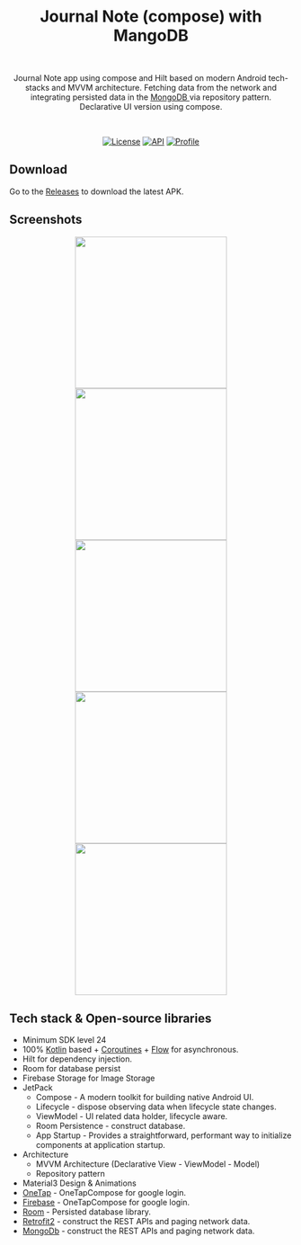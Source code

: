 
<h1 align="center">Journal Note (compose) with MangoDB</h1></br>
<p align="center">  
Journal Note app using compose and Hilt based on modern Android tech-stacks and MVVM architecture. Fetching data from the network and integrating persisted data in the <a href="https://mongodb.com" target="_blank"> MongoDB </a> via repository pattern.<br> Declarative UI version using compose.
</p>
</br>

<p align="center">
  <a href="https://opensource.org/licenses/Apache-2.0"><img alt="License" src="https://img.shields.io/badge/License-Apache%202.0-blue.svg"/></a>
  <a href="https://android-arsenal.com/api?level=24"><img alt="API" src="https://img.shields.io/badge/API-24%2B-brightgreen.svg?style=flat"/></a>
  <a href="https://github.com/setiawanboedy"><img alt="Profile" src="https://img.shields.io/badge/Github-Setiawanboedy-2ea44f"/></a> 
</p>

## Download
Go to the [Releases](https://github.com/setiawanboedy/diary-note/releases) to download the latest APK.

## Screenshots
<p align="center">

<img src="https://github.com/setiawanboedy/journal-note/blob/modular/screenshot/Screenshot_20240716_164546.png" width="270"/>
<img src="https://github.com/setiawanboedy/journal-note/blob/modular/screenshot/Screenshot_20240716_164643.png" width="270"/>
<img src="https://github.com/setiawanboedy/journal-note/blob/modular/screenshot/Screenshot_20240716_164715.png" width="270"/>
<img src="https://github.com/setiawanboedy/journal-note/blob/modular/screenshot/Screenshot_20240716_164723.png" width="270"/>
<img src="https://github.com/setiawanboedy/journal-note/blob/modular/screenshot/Screenshot_20240716_164911.png" width="270"/>
</p>

## Tech stack & Open-source libraries
- Minimum SDK level 24
- 100% [Kotlin](https://kotlinlang.org/) based + [Coroutines](https://github.com/Kotlin/kotlinx.coroutines) + [Flow](https://kotlin.github.io/kotlinx.coroutines/kotlinx-coroutines-core/kotlinx.coroutines.flow/) for asynchronous.
- Hilt for dependency injection.
- Room for database persist
- Firebase Storage for Image Storage
- JetPack
    - Compose - A modern toolkit for building native Android UI.
    - Lifecycle - dispose observing data when lifecycle state changes.
    - ViewModel - UI related data holder, lifecycle aware.
    - Room Persistence - construct database.
    - App Startup - Provides a straightforward, performant way to initialize components at application startup.
- Architecture
    - MVVM Architecture (Declarative View - ViewModel - Model)
    - Repository pattern
- Material3 Design & Animations
- [OneTap](https://github.com/JakeWharton/timber) - OneTapCompose for google login.
- [Firebase](https://firebase.google.com/docs/android/setup) - OneTapCompose for google login.
- [Room](https://developer.android.com/jetpack/androidx/releases/room) - Persisted database library.
- [Retrofit2](https://github.com/square/retrofit) - construct the REST APIs and paging network data.
- [MongoDb](https://github.com/mongodb/stitch-android-sdk) - construct the REST APIs and paging network data.